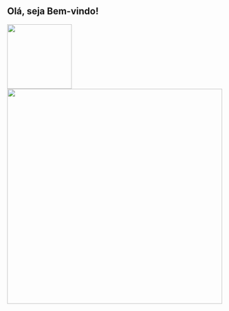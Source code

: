 ## Olá, seja Bem-vindo!

<div align="left">
  <a href="https://github.com/JonathasLopes">
  <img height="150" src="https://github-readme-stats.vercel.app/api?username=jonathaslopes&show_icons=true&theme=tokyonight&include_all_commits=true&count_private=true"/>
  <img width="500" src="https://github-readme-stats.vercel.app/api/top-langs/?username=jonathaslopes&layout=compact&langs_count=100&theme=tokyonight"/>
</div>

